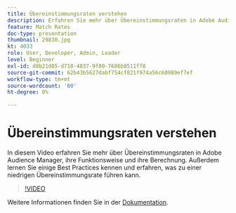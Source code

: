 ```yaml
---
title: Übereinstimmungsraten verstehen
description: Erfahren Sie mehr über Übereinstimmungsraten in Adobe Audience Manager, ihre Funktionsweise und ihre Berechnung. Erfahren Sie außerdem mehr über Best Practices sowie darüber, was zu einer niedrigen Übereinstimmungsrate führen kann.
feature: Match Rates
doc-type: presentation
thumbnail: 29830.jpg
kt: 4033
role: User, Developer, Admin, Leader
level: Beginner
exl-id: d8b21d85-d718-4837-9f80-7686b8511ff8
source-git-commit: 62b43b5627dabf754cf821f974a56c60989ef7ef
workflow-type: tm+mt
source-wordcount: '80'
ht-degree: 0%

---
```


# Übereinstimmungsraten verstehen

In diesem Video erfahren Sie mehr über Übereinstimmungsraten in Adobe Audience Manager, ihre Funktionsweise und ihre Berechnung. Außerdem lernen Sie einige Best Practices kennen und erfahren, was zu einer niedrigen Übereinstimmungsrate führen kann.

>[!VIDEO](https://video.tv.adobe.com/v/29830/?quality=12)

Weitere Informationen finden Sie in der [Dokumentation](https://experienceleague.adobe.com/docs/audience-manager/user-guide/features/addressable-audiences.html).
